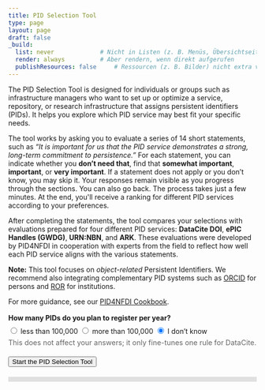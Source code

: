 ```yaml
---
title: PID Selection Tool
type: page
layout: page
draft: false
_build:
  list: never             # Nicht in Listen (z. B. Menüs, Übersichtseiten)
  render: always          # Aber rendern, wenn direkt aufgerufen
  publishResources: false     # Ressourcen (z. B. Bilder) nicht extra verlinken
---
```


<!-- Load the tool's styles and scripts -->
<div id="pidtool-container">
  <script src="/pidtool/script.js"></script>
  <link rel="stylesheet" href="/pidtool/style.css">
</div>

<!-- Initial intro and entity selection page -->
<div id="section-intro">
  <div id="pidtool-intro">
    <p>
The PID Selection Tool is designed for individuals or groups such as infrastructure managers who want to set up or optimize a service, repository, or research infrastructure that assigns persistent identifiers (PIDs). It helps you explore which PID service may best fit your specific needs.
</p>

<p>
The tool works by asking you to evaluate a series of 14 short statements, such as <em>“It is important for us that the PID service demonstrates a strong, long-term commitment to persistence.”</em> For each statement, you can indicate whether you <strong>don’t need that</strong>, find that <strong>somewhat important</strong>, <strong>important</strong>, or <strong>very important</strong>. If a statement does not apply or you don’t know, you may skip it. Your responses remain visible as you progress through the sections. You can also go back. The process takes just a few minutes. At the end, you'll receive a ranking for different PID services according to your preferences.
</p>

<p>
After completing the statements, the tool compares your selections with evaluations prepared for four different PID services: <strong>DataCite DOI</strong>, <strong>ePIC Handles (GWDG)</strong>, <strong>URN:NBN</strong>, and <strong>ARK</strong>. These evaluations were developed by PID4NFDI in cooperation with experts from the field to reflect how well each PID service aligns with the various statements.
</p>

<div class="result-info">
  <p><strong>Note:</strong> This tool focuses on <em>object-related</em> Persistent Identifiers.
  We recommend also integrating complementary PID systems such as
  <a href="https://orcid.org" target="_blank" rel="noopener">ORCID</a> for persons and
  <a href="https://ror.org" target="_blank" rel="noopener">ROR</a> for institutions.</p>
  <p>For more guidance, see our
  <a href="https://pid4nfdi-training.readthedocs.io/en/latest/" target="_blank" rel="noopener">PID4NFDI Cookbook</a>.</p>
</div>


  </div>

<!-- PID volume pre-question (no scoring; just a switch used later in JS) -->
<div id="pid-volume-block" class="question" style="margin: 1rem 0 1.25rem 0;">
  <label><strong>How many PIDs do you plan to register per year?</strong></label>
  <div class="likert" style="margin-top: .5rem;">
    <label>
      <input type="radio" name="pid-volume" value="lt100k">
      less than 100,000
    </label>
    <label>
      <input type="radio" name="pid-volume" value="gt100k">
      more than 100,000
    </label>
    <label>
      <input type="radio" name="pid-volume" value="unknown" checked>
      I don’t know
    </label>
  </div>
  <p style="font-size:.9rem;color:#666;margin:.4rem 0 0;">
    This does not affect your answers; it only fine-tunes one rule for DataCite.
  </p>
</div>

  
<!-- taken out for the moment - might come in later again
  <div id="entity-selection">
    <h2>I want a PID for:</h2>
    <label><input type="checkbox" value="research data"> Research data (datasets)</label><br>
    <label><input type="checkbox" value="text"> Texts (articles, books, reports, etc.)</label><br>
    <label><input type="checkbox" value="ontology"> Ontologies, vocabularies, standards</label><br>
    <label><input type="checkbox" value="granular"> Granular dataset parts (e.g., annotations)</label><br>
    <label><input type="checkbox" value="physical"> Physical objects (artefacts, samples)</label><br>
    <label><input type="checkbox" value="instruments"> Instruments or hardware</label><br>
    <label><input type="checkbox" value="software"> Software</label><br><br>
  </div>
-->
  <button onclick="startTool()">Start the PID Selection Tool</button>
</div>

<!-- Progress bar -->
<div class="progress-container" style="background-color: #e0e0e0; height: 10px; width: 100%; margin: 20px 0;">
  <div id="progress-bar" style="height: 10px; background-color: #4caf50; width: 0%;"></div>
</div>

<!-- Main question container -->
<div id="question-container" style="display:none;"></div>

<!-- Results display -->
<div id="section-results" style="display:none;">
  <h2>Results</h2>
  <div id="results"></div>
</div>
